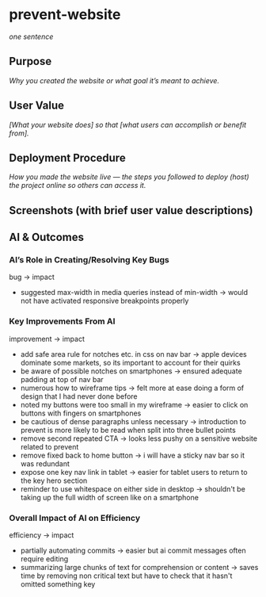 # prevent-website

_one sentence_

## Purpose

_Why you created the website or what goal it’s meant to achieve._

## User Value

_[What your website does] so that [what users can accomplish or benefit from]._

## Deployment Procedure

_How you made the website live — the steps you followed to deploy (host) the project online so others can access it._

## Screenshots (with brief user value descriptions)

## AI & Outcomes

### AI’s Role in Creating/Resolving Key Bugs

bug → impact

-   suggested max-width in media queries instead of min-width → would not have activated responsive breakpoints properly

### Key Improvements From AI

improvement → impact

-   add safe area rule for notches etc. in css on nav bar → apple devices dominate some markets, so its important
    to account for their quirks
-   be aware of possible notches on smartphones → ensured adequate padding at top of nav bar
-   numerous how to wireframe tips → felt more at ease doing a form of design that I had never done before
-   noted my buttons were too small in my wireframe → easier to click on buttons with fingers on smartphones
-   be cautious of dense paragraphs unless necessary → introduction to prevent is more likely to be read when split into three bullet points
-   remove second repeated CTA → looks less pushy on a sensitive website related to prevent
-   remove fixed back to home button → i will have a sticky nav bar so it was redundant
-   expose one key nav link in tablet → easier for tablet users to return to the key hero section
-   reminder to use whitespace on either side in desktop → shouldn't be taking up the full width of screen like on a smartphone

### Overall Impact of AI on Efficiency

efficiency → impact

-   partially automating commits → easier but ai commit messages often require editing
-   summarizing large chunks of text for comprehension or content → saves time by removing non critical text but have to check that it hasn't omitted something key
